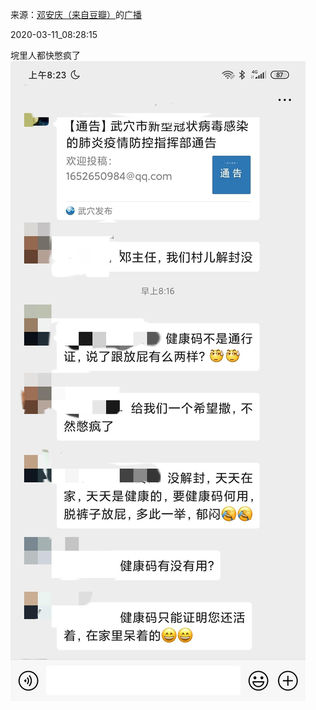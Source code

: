 来源：[邓安庆（来自豆瓣）](https://www.douban.com/people/renjiananhuo/)的[广播](https://www.douban.com/people/renjiananhuo/status/2860876672/)


2020-03-11_08:28:15


垸里人都快憋疯了
![](./pic/2020-03-11_08:28:15-邓安庆的广播1.jpg)  

